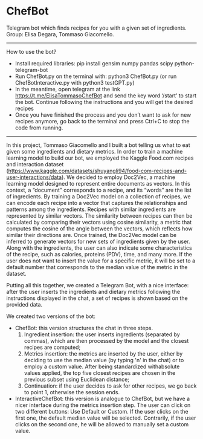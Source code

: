 # ChefBot
Telegram bot which finds recipes for you with a given set of ingredients. Group: Elisa Degara, Tommaso Giacomello.

-------------------------------------------------------------------------
How to use the bot?
- Install required libraries: pip install gensim numpy pandas scipy python-telegram-bot 
- Run ChefBot.py on the terminal with: python3 ChefBot.py (or run ChefBotInteractive.py with python3 testGPT.py) 
- In the meantime, open telegram at the link https://t.me/ElisaTommasoChefBot and send the key word ‘/start’ to start the bot. Continue following the instructions and you will get the desired recipes
- Once you have finished the process and you don’t want to ask for new recipes anymore, go back to the terminal and press Ctrl+C to stop the code from running.
-------------------------------------------------------------------------

In this project, Tommaso Giacomello and I built a bot telling us what to eat given some ingredients and dietary metrics.
In order to train a machine learning model to build our bot, we employed the Kaggle Food.com recipes and interaction dataset (https://www.kaggle.com/datasets/shuyangli94/food-com-recipes-and-user-interactions/data).
We decided to employ Doc2Vec, a machine learning model designed to represent entire documents as vectors. In this context, a “document” corresponds to a recipe, and its “words” are the list of ingredients. By training a Doc2Vec model on a collection of recipes, we can encode each recipe into a vector that captures the relationships and patterns among the ingredients. Recipes with similar ingredients are represented by similar vectors. The similarity between recipes can then be calculated by comparing their vectors using cosine similarity, a metric that computes the cosine of the angle between the vectors, which reflects how similar their directions are. Once trained, the Doc2Vec model can be inferred to generate vectors for new sets of ingredients given by the user.
Along with the ingredients, the user can also indicate some characteristics of the recipe, such as calories, proteins (PDV),  time, and many more. If the user does not want to insert the value for a specific metric, it will be set to a default number that corresponds to the median value of the metric in the dataset.

Putting all this together, we created a Telegram Bot, with a nice interface: after the user inserts the ingredients and dietary metrics following the instructions displayed in the chat, a set of recipes is shown based on the provided data.

We created two versions of the bot:
- ChefBot: this version structures the chat in three steps.
   1. Ingredient insertion: the user inserts ingredients (separated by commas), which are then processed by the model and the closest recipes are computed;
   2. Metrics insertion: the metrics are inserted by the user, either by deciding to use the median value (by typing 'n' in the chat) or to employ a custom value. After being standardized withabsolute values applied, the top five closest recipes are chosen in the previous subset using Euclidean distance;
   3. Continuation: if the user decides to ask for other recipes, we go back to point 1, otherwise the session ends.
- InteractiveChefBot: this version is analogue to ChefBot, but we have a nicer interface during the metrics insertion step. The user can click on two different buttons: Use Default or Custom. If the user clicks on the first one, the default median value will be selected. Contrarily, if the user clicks on the second one, he will be allowed to manually set a custom value.
